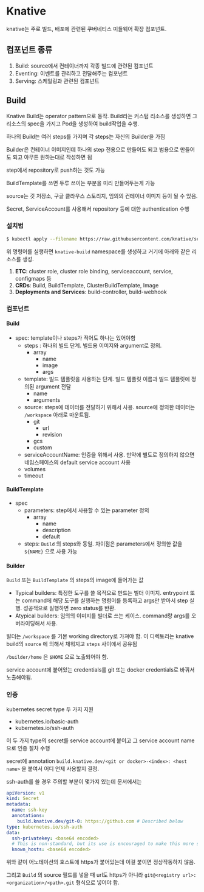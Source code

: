 # Knative

knative는 주로 빌드, 배포에 관련된 쿠버네티스 미들웨어 확장 컴포넌트. 

## 컴포넌트 종류

1. Build: source에서 컨테이너까지 각종 빌드에 관련된 컴포넌트
2. Eventing: 이벤트를 관리하고 전달해주는 컴포넌트
3. Serving: 스케일링과 관련된 컴포넌트

## Build

Knative Build는 operator pattern으로 동작. Build라는 커스텀 리소스를 생성하면 그 리소스의 spec을 가지고 Pod을 생성하여 build작업을 수행. 

하나의 Build는 여러 steps를 가지며 각 steps는 자신의 Builder을 가짐

Builder은 컨테이너 이미지인데 하나의 step 전용으로 만들어도 되고 범용으로 만들어도 되고 아무튼 원하는대로 작성하면 됨

step에서 repository로 push하는 것도 가능

BuildTemplate를 쓰면 두루 쓰이는 부분을 미리 만들어두는게 가능

source는 깃 저장소, 구글 클라우스 스토리지, 임의의 컨테이너 이미지 등이 될 수 있음.

Secret, ServiceAccount를 사용해서 repository 등에 대한 authentication 수행

### 설치법

```bash
$ kubectl apply --filename https://raw.githubusercontent.com/knative/serving/v0.2.2/third_party/config/build/release.yaml
```

위 명령어를 실행하면 `knative-build` namespace를 생성하고 거기에 아래와 같은 리소스를 생성. 

1. **ETC**: cluster role, cluster role binding, serviceaccount, service, configmaps 등
2. **CRDs**: Build, BuildTemplate, ClusterBuildTemplate, Image
3. **Deployments and Services**: build-controller, build-webhook

### 컴포넌트

#### Build

* spec: template이나 steps가 적어도 하나는 있어야함
  * steps : 하나의 빌드 단계. 빌드용 이미지와 argument로 정의.
    * array
      * name
      * image
      * args
  * template: 빌드 템플릿을 사용하는 단계. 빌드 템플릿 이름과 빌드 템플릿에 정의된 argument 전달
    * name
    * arguments
  * source:  steps에 데이터를 전달하기 위해서 사용. source에 정의한 데이터는 `/workspace` 아래로 마운트됨. 
    * git
      * url
      * revision
    * gcs
    * custom
  * serviceAccountName: 인증을 위해서 사용. 만약에 별도로 정의하지 않으면 네임스페이스의 default service account 사용
  * volumes
  * timeout

#### BuildTemplate

* spec
  * parameters: step에서 사용할 수 있는 parameter 정의
    * array
      * name
      * description
      * default
  * steps: `Build` 의 steps와 동일. 차이점은 parameters에서 정의한 값을 `${NAME}` 으로 사용 가능

#### Builder

`Build` 또는 `BuildTemplate` 의 steps의 image에 들어가는 값

* Typical builders: 특정한 도구를 쓸 목적으로 만드는 빌더 이미지. entrypoint 또는 command에 해당 도구를 실행하는 명령어를 등록하고 args만 받아서 step 실행. 성공적으로 실행하면 zero status를 반환. 
* Atypical builders: 임의의 이미지를 빌더로 쓰는 케이스. command랑 args를 오버라이딩해서 사용.

빌더는 `/workspace` 를 기본 working directory로 가져야 함. 이 디렉토리는 knative build의 `source` 에 의해서 채워지고 `steps` 사이에서 공유됨

`/builder/home` 은 `$HOME` 으로 노출되어야 함.

service account에 붙어있는 credentials를 git 또는 docker credentials로 바꿔서 노출해야됨.

### 인증

kubernetes secret type 두 가지 지원

* kubernetes.io/basic-auth 
* kubernetes.io/ssh-auth

이 두 가지 type의 secret를 service account에 붙이고 그 service account name으로 인증 절차 수행

secret에 annotation `build.knative.dev/<git or docker>-<index>: <host name>` 을 붙여서 어디 언제 사용할지 결정. 

ssh-auth를 쓸 경우 주의할 부분이 몇가지 있는데 문서에서는

```yaml
apiVersion: v1
kind: Secret
metadata:
  name: ssh-key
  annotations:
    build.knative.dev/git-0: https://github.com # Described below
type: kubernetes.io/ssh-auth
data:
  ssh-privatekey: <base64 encoded>
  # This is non-standard, but its use is encouraged to make this more secure.
  known_hosts: <base64 encoded>
```

위와 같이 어노테이션의 호스트에 https가 붙어있는데 이걸 붙이면 정상작동하지 않음.

그리고 `Build` 의 source 필드를 넣을 때 url도 https가 아니라 `git@<registry url>:<organization>/<path>.git` 형식으로 넣어야 함.

